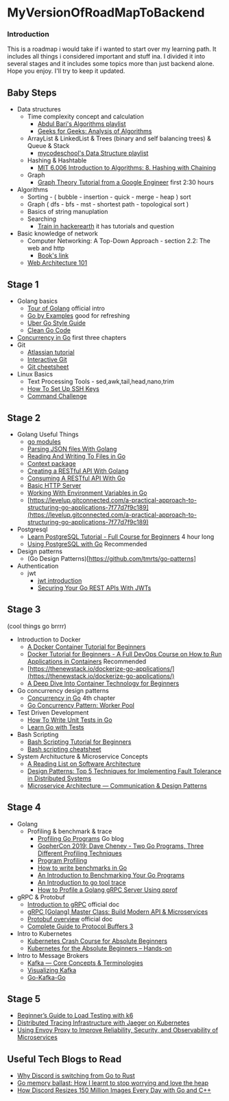# MyVersionOfRoadMapToBackend

### Introduction
This is a roadmap i would take if i wanted to start over my learning path. It includes all things i considered important and stuff ina.
I divided it into several stages and it includes some topics more than just backend alone. Hope you enjoy. I'll try to keep it updated.

## Baby Steps

  - Data structures
    - Time complexity concept and calculation 
      - [Abdul Bari's Algorithms playlist](https://youtu.be/0IAPZzGSbME)
      - [Geeks for Geeks: Analysis of Algorithms](https://www.geeksforgeeks.org/fundamentals-of-algorithms/?ref=shm#AnalysisofAlgorithms)
    - ArrayList & LinkedList & Trees (binary and self balancing trees) & Queue & Stack
      - [mycodeschool's Data Structure playlist](https://youtu.be/92S4zgXN17o)
    - Hashing & Hashtable
      - [MIT 6.006 Introduction to Algorithms: 8. Hashing with Chaining](https://www.youtube.com/watch?v=0M_kIqhwbFo&list=PLUl4u3cNGP61Oq3tWYp6V_F-5jb5L2iHb&index=10)
    - Graph
      - [Graph Theory Tutorial from a Google Engineer](https://www.youtube.com/watch?v=09_LlHjoEiY) first 2:30 hours
  - Algorithms
    - Sorting - ( bubble - insertion - quick - merge - heap ) sort
    - Graph ( dfs - bfs - mst - shortest path - topological sort )
    - Basics of string manuplation
    - Searching
      - [Train in hackerearth](https://www.hackerearth.com/) it has tutorials and question 
  - Basic knowledge of network
    - Computer Networking: A Top-Down Approach - section 2.2: The web and http
      - [Book's link](https://www.ucg.ac.me/skladiste/blog_44233/objava_64433/fajlovi/Computer%20Networking%20_%20A%20Top%20Down%20Approach,%207th,%20converted.pdf)
    - [Web Architecture 101](https://medium.com/storyblocks-engineering/web-architecture-101-a3224e126947)
## Stage 1
  - Golang basics
    - [Tour of Golang](https://tour.golang.org/) official intro
    - [Go by Examples](https://gobyexample.com/) good for refreshing
    - [Uber Go Style Guide](https://github.com/uber-go/guide/blob/master/style.md)
    - [Clean Go Code](https://github.com/Pungyeon/clean-go-article)
  - [Concurrency in Go](https://www.oreilly.com/library/view/concurrency-in-go/9781491941294/) first three chapters 
  - Git 
    - [Atlassian tutorial](https://www.atlassian.com/git/tutorials)
    - [Interactive Git](https://learngitbranching.js.org/)
    - [Git cheetsheet](https://education.github.com/git-cheat-sheet-education.pdf)
  - Linux Basics
    - Text Processing Tools - sed,awk,tail,head,nano,trim
    - [How To Set Up SSH Keys](https://www.digitalocean.com/community/tutorials/how-to-set-up-ssh-keys-2)
    - [Command Challenge](https://cmdchallenge.com/)

## Stage 2
  - Golang Useful Things
    - [go modules](https://tutorialedge.net/golang/go-modules-tutorial/)
    - [Parsing JSON files With Golang](https://tutorialedge.net/golang/parsing-json-with-golang/)
    - [Reading And Writing To Files in Go](https://tutorialedge.net/golang/reading-writing-files-in-go/)
    - [Context package](https://www.practical-go-lessons.com/chap-37-context)
    - [Creating a RESTful API With Golang](https://tutorialedge.net/golang/creating-restful-api-with-golang/)
    - [Consuming A RESTful API With Go](https://tutorialedge.net/golang/consuming-restful-api-with-go/)
    - [Basic HTTP Server](https://www.practical-go-lessons.com/chap-26-basic-http-server)
    - [Working With Environment Variables in Go](https://tutorialedge.net/golang/working-with-environment-variables-in-go/)
    - [https://levelup.gitconnected.com/a-practical-approach-to-structuring-go-applications-7f77d7f9c189](https://levelup.gitconnected.com/a-practical-approach-to-structuring-go-applications-7f77d7f9c189)
  - Postgresql 
    - [Learn PostgreSQL Tutorial - Full Course for Beginners](https://www.youtube.com/watch?v=qw--VYLpxG4) 4 hour long
    - [Using PostgreSQL with Go](https://www.calhoun.io/using-postgresql-with-go/) Recommended
  - Design patterns
    - (Go Design Patterns)[https://github.com/tmrts/go-patterns]
  - Authentication 
    - jwt
      - [jwt introduction](https://jwt.io/introduction)
      - [Securing Your Go REST APIs With JWTs](https://tutorialedge.net/golang/authenticating-golang-rest-api-with-jwts/)
    
## Stage 3 
(cool things go brrrr)
  - Introduction to Docker
    - [A Docker Container Tutorial for Beginners](https://www.freecodecamp.org/news/what-is-docker-used-for-a-docker-container-tutorial-for-beginners/)
    - [Docker Tutorial for Beginners - A Full DevOps Course on How to Run Applications in Containers](https://www.youtube.com/watch?v=fqMOX6JJhGo) Recommended
    - [https://thenewstack.io/dockerize-go-applications/](https://thenewstack.io/dockerize-go-applications/)  
    - [A Deep Dive Into Container Technology for Beginners](https://www.freecodecamp.org/news/demystifying-containers-101-a-deep-dive-into-container-technology-for-beginners-d7b60d8511c1/)
  - Go concurrency design patterns
    -  [Concurrency in Go](https://www.oreilly.com/library/view/concurrency-in-go/9781491941294/) 4th chapter
    -  [Go Concurrency Pattern: Worker Pool](https://medium.com/code-chasm/go-concurrency-pattern-worker-pool-a437117025b1)
  - Test Driven Development 
    - [How To Write Unit Tests in Go](https://www.digitalocean.com/community/tutorials/how-to-write-unit-tests-in-go-using-go-test-and-the-testing-package)
    - [Learn Go with Tests](https://quii.gitbook.io/learn-go-with-tests/)
  - Bash Scripting
    - [Bash Scripting Tutorial for Beginners](https://linuxconfig.org/bash-scripting-tutorial-for-beginners)
    - [Bash scripting cheatsheet](https://devhints.io/bash)
  - System Architucture & Microservice Concepts
    - [A Reading List on Software Architecture](https://javascript.plainenglish.io/a-reading-list-on-software-architecture-108b33398fe8)
    - [Design Patterns: Top 5 Techniques for Implementing Fault Tolerance in Distributed Systems](https://levelup.gitconnected.com/design-patterns-top-5-techniques-for-implementing-fault-tolerance-in-distributed-systems-81bef4408c3b)
    - [Microservice Architecture — Communication & Design Patterns](https://blog.devgenius.io/microservice-architecture-communication-design-patterns-70b37beec294)

## Stage 4
  - Golang
    - Profiling & benchmark & trace 
      - [Profiling Go Programs](https://go.dev/blog/pprof) Go blog
      - [GopherCon 2019: Dave Cheney - Two Go Programs, Three Different Profiling Techniques](https://www.youtube.com/watch?v=nok0aYiGiYA)
      - [Program Profiling](https://www.practical-go-lessons.com/chap-36-program-profiling)
      - [How to write benchmarks in Go](https://dave.cheney.net/2013/06/30/how-to-write-benchmarks-in-go)
      - [An Introduction to Benchmarking Your Go Programs](https://tutorialedge.net/golang/benchmarking-your-go-programs/)
      - [An Introduction to go tool trace](https://tutorialedge.net/golang/benchmarking-your-go-programs/)
      - [How to Profile a Golang gRPC Server Using pprof](https://betterprogramming.pub/profiling-a-golang-grpc-server-using-pprof-b6de1371fdd)
  - gRPC & Protobuf
    - [Introduction to gRPC](https://grpc.io/docs/what-is-grpc/introduction/) official doc
    - [gRPC [Golang] Master Class: Build Modern API & Microservices](https://www.udemy.com/course/grpc-golang/)
    - [Protobuf overview](https://developers.google.com/protocol-buffers/docs/overview) official doc
    - [Complete Guide to Protocol Buffers 3](https://www.udemy.com/course/protocol-buffers/)
  - Intro to Kubernetes
    - [Kubernetes Crash Course for Absolute Beginners](https://www.youtube.com/watch?v=s_o8dwzRlu4&t=15s)
    - [Kubernetes for the Absolute Beginners – Hands-on](https://kodekloud.com/courses/kubernetes-for-the-absolute-beginners-hands-on/)
  - Intro to Message Brokers
    - [Kafka — Core Concepts & Terminologies](https://medium.com/swlh/kafka-core-concepts-terminologies-dafa40aa9489)
    - [Visualizing Kafka](https://timothystepro.medium.com/visualizing-kafka-20bc384803e7)
    - [Go-Kafka-Go](https://towardsdev.com/go-kafka-go-7547c38b4f09)
 
 ## Stage 5
  - [Beginner’s Guide to Load Testing with k6](https://medium.com/swlh/beginners-guide-to-load-testing-with-k6-85ec614d2f0d)
  - [Distributed Tracing Infrastructure with Jaeger on Kubernetes](https://medium.com/@masroor.hasan/tracing-infrastructure-with-jaeger-on-kubernetes-6800132a677)
  - [Using Envoy Proxy to Improve Reliability, Security, and Observability of Microservices](https://betterprogramming.pub/using-envoy-proxy-to-improve-reliability-security-and-observability-of-microservices-85032e08d3f4)

## Useful Tech Blogs to Read
  - [Why Discord is switching from Go to Rust](https://blog.discord.com/why-discord-is-switching-from-go-to-rust-a190bbca2b1f)
  - [Go memory ballast: How I learnt to stop worrying and love the heap](https://blog.twitch.tv/en/2019/04/10/go-memory-ballast-how-i-learnt-to-stop-worrying-and-love-the-heap/)
  - [How Discord Resizes 150 Million Images Every Day with Go and C++](https://blog.discord.com/how-discord-resizes-150-million-images-every-day-with-go-and-c-c9e98731c65d)
